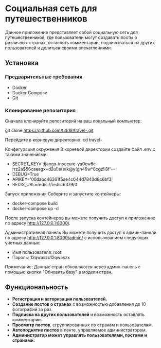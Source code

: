# Социальная сеть для путешественников

Данное приложение представляет собой социальную сеть для путешественников, где пользователи могут создавать посты о различных странах, оставлять комментарии, подписываться на других пользователей и делиться своими впечатлениями.

## Установка

### Предварительные требования

- Docker
- Docker Compose
- Git

### Клонирование репозитория

Сначала клонируйте репозиторий на ваш локальный компьютер:

git clone https://github.com/tidi18/travel-.git

Перейдите в корневую директорию:
cd travel-

Конфигурация окружения
В корневой директории создайте файл .env с такими значениями:

- SECRET_KEY='django-insecure-ya0cw6c-rrz2a$56caeagx+d2u!)s(e(k@y(gh49w*8cgz!i8f'-=
- DEBUG=True
- APIKEY='00dabc46361f5ae4c044d7840d8c6bf3'
- REDIS_URL=redis://redis:6379/0

Запуск приложения
Соберите и запустите контейнеры:

- docker-compose build
- docker-compose up -d

После запуска контейнеров вы можете получить доступ к приложению по адресу http://127.0.0.1:8000/.

Административная панель
Вы можете получить доступ к админ-панели по адресу http://127.0.0.1:8000/admin/ с использованием следующих учетных данных:

- Имя пользователя: root
- Пароль: 12qwaszx12qwaszx

Примечание: Данные стран обновляются через админ-панель с помощью кнопки "Обновить базу" в модели стран.


## Функциональность

- **Регистрация и авторизация пользователей.**
- **Создание постов о странах** с возможностью добавления до 10 фотографий за раз.
- **Подписка на других пользователей** и возможность оставлять комментарии.
- **Просмотр постов**, сгруппированных по странам и пользователям.
- **Автоподнятие постов** в ленте, управляемое администратором.
- **Администратор может управлять пользователями, постами и странами.**


